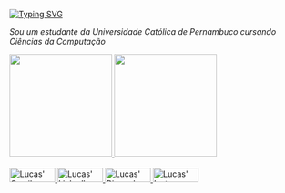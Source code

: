 [![Typing SVG](https://readme-typing-svg.demolab.com?font=Fira+Code&pause=1000&color=A844F7&width=435&lines=Hi+there%2C+my+name+is+Lucas)](https://git.io/typing-svg)

*Sou um estudante da Universidade Católica de Pernambuco cursando Ciências da Computação*

<div>
  <a href="https://github.com/lucas2020109662">
  <img height="180em" src="https://github-readme-stats.vercel.app/api?username=lucas2020109662&theme=aura&show_icons=true"/>
  <img height="180em" src="https://github-readme-stats.vercel.app/api/top-langs/?username=lucas2020109662&theme=aura&show_icons=true"/>
</div>

<div style="display: inline_block"><br>
  <img align"center" alt="Lucas' Gmail" height="25" width="80" src="https://img.shields.io/badge/Gmail-D14836?style=for-the-badge&logo=gmail&logoColor=white" />
  <img align"center" alt="Lucas' Linkedln" height="25" width="80" src="https://img.shields.io/badge/LinkedIn-0077B5?style=for-the-badge&logo=linkedin&logoColor=white" />
  <img align"center" alt="Lucas' Discord" height="25" width="80" src="https://img.shields.io/badge/Discord-7289DA?style=for-the-badge&logo=discord&logoColor=white" />
  <img align"center" alt="Lucas' Instagram" height="25" width="80" src="https://img.shields.io/badge/Instagram-E4405F?style=for-the-badge&logo=instagram&logoColor=white" />
</div>

<!--
**lucas2020109662/lucas2020109662** is a ✨ _special_ ✨ repository because its `README.md` (this file) appears on your GitHub profile.

Here are some ideas to get you started:

- 🔭 I’m currently working on ...
- 🌱 I’m currently learning ...
- 👯 I’m looking to collaborate on ...
- 🤔 I’m looking for help with ...
- 💬 Ask me about ...
- 📫 How to reach me: ...
- 😄 Pronouns: ...
- ⚡ Fun fact: ...
-->
